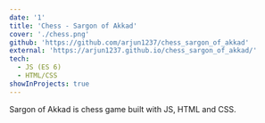 ```yaml
---
date: '1'
title: 'Chess - Sargon of Akkad'
cover: './chess.png'
github: 'https://github.com/arjun1237/chess_sargon_of_akkad'
external: 'https://arjun1237.github.io/chess_sargon_of_akkad/'
tech:
  - JS (ES 6)
  - HTML/CSS
showInProjects: true
---
```


Sargon of Akkad is chess game built with JS, HTML and CSS.
